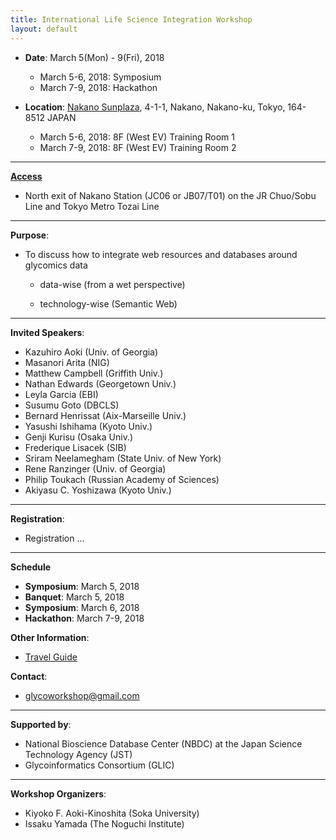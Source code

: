 ```yaml
---
title: International Life Science Integration Workshop
layout: default
---
```

  
* **Date**: 
March 5(Mon) - 9(Fri), 2018
  * March 5-6, 2018: Symposium
  * March 7-9, 2018: Hackathon


* **Location**: 
<a href="https://www.sunplaza.jp/en/" target="_blank">Nakano Sunplaza</a>, 4-1-1, Nakano, Nakano-ku, Tokyo, 164-8512  JAPAN

  * March 5-6, 2018: 8F (West EV) Training Room 1
  * March 7-9, 2018: 8F (West EV) Training Room 2


***
**<a href="https://www.sunplaza.jp/en/about/#access" target="_blank">Access</a>**
* North exit of Nakano Station (JC06 or JB07/T01) on the JR Chuo/Sobu Line and Tokyo Metro Tozai Line

***    
**Purpose**:

* To discuss how to integrate web resources and databases around glycomics data

  * data-wise (from a wet perspective)  

  * technology-wise (Semantic Web)  

***    

**Invited Speakers**:
  
*  Kazuhiro Aoki (Univ. of Georgia)
*  Masanori Arita (NIG)
*  Matthew Campbell (Griffith Univ.)
*  Nathan Edwards (Georgetown Univ.)
*  Leyla Garcia (EBI)
*  Susumu Goto (DBCLS)
*  Bernard Henrissat (Aix-Marseille Univ.)
*  Yasushi Ishihama (Kyoto Univ.)
*  Genji Kurisu (Osaka Univ.)
*  Frederique Lisacek (SIB)
*  Sriram Neelamegham (State Univ. of New York)
*  Rene Ranzinger (Univ. of Georgia)
*  Philip Toukach (Russian Academy of Sciences)
*  Akiyasu C. Yoshizawa (Kyoto Univ.)


***    

**Registration**:
 * Registration ...

***
**Schedule**
 * **Symposium**:  March 5, 2018 
 * **Banquet**:  March 5, 2018
 * **Symposium**:  March 6, 2018
 * **Hackathon**:  March 7-9, 2018

**Other Information**:
 * <a href="http://www.gotokyo.org/en/index.html" target="_blank">Travel Guide</a>

**Contact**:
 * glycoworkshop@gmail.com  

***
**Supported by**:
* National Bioscience Database Center (NBDC) at the Japan Science Technology Agency (JST)
* Glycoinformatics Consortium (GLIC)
  

***
**Workshop Organizers**:
* Kiyoko F. Aoki-Kinoshita (Soka University)
* Issaku Yamada (The Noguchi Institute)
